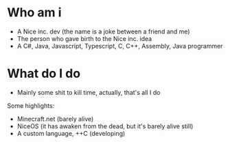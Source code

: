 # Who am i
  - A Nice inc. dev (the name is a joke between a friend and me)
  - The person who gave birth to the Nice inc. idea
  - A C#, Java, Javascript, Typescript, C, C++, Assembly, Java programmer

# What do I do
  - Mainly some shit to kill time, actually, that's all I do
  
  Some highlights:
  - Minecraft.net (barely alive)
  - NiceOS (it has awaken from the dead, but it's barely alive still)
  - A custom language, ++C (developing)
